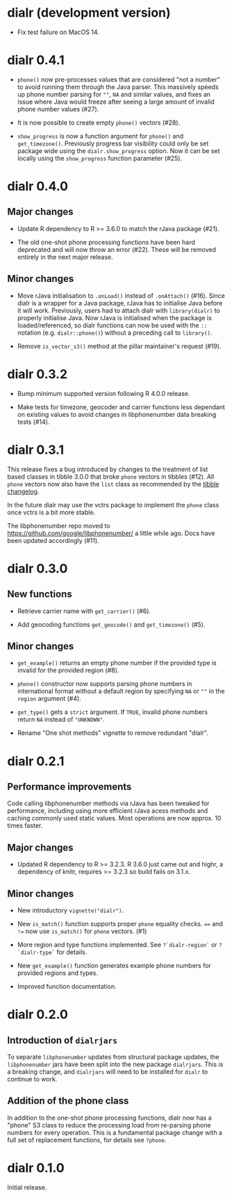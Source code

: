 # dialr (development version)

* Fix test failure on MacOS 14.

# dialr 0.4.1

* `phone()` now pre-processes values that are considered "not a number" to avoid running them through the Java parser. This massively speeds up phone number parsing for `""`, `NA` and similar values, and fixes an issue where Java would freeze after seeing a large amount of invalid phone number values (#27).

* It is now possible to create empty `phone()` vectors (#28).

* `show_progress` is now a function argument for `phone()` and `get_timezone()`. Previously progress bar visibility could only be set package wide using the `dialr.show_progress` option. Now it can be set locally using the `show_progress` function parameter (#25).

# dialr 0.4.0

## Major changes

* Update R dependency to R >= 3.6.0 to match the rJava package (#21).

* The old one-shot phone processing functions have been hard deprecated and will now throw an error (#22). These will be removed entirely in the next major release.

## Minor changes

* Move rJava initialisation to `.onLoad()` instead of `.onAttach()` (#16). Since dialr is a wrapper for a Java package, rJava has to initialise Java before it will work. Previously, users had to attach dialr with `library(dialr)` to properly initialise Java. Now rJava is initialised when the package is loaded/referenced, so dialr functions can now be used with the `::` notation (e.g. `dialr::phone()`) without a preceding call to `library()`.

* Remove `is_vector_s3()` method at the pillar maintainer's request (#19).

# dialr 0.3.2

* Bump minimum supported version following R 4.0.0 release.

* Make tests for timezone, geocoder and carrier functions less dependant on existing values to avoid changes in libphonenumber data breaking tests (#14).

# dialr 0.3.1

This release fixes a bug introduced by changes to the treatment of list based classes in tibble 3.0.0 that broke `phone` vectors in tibbles (#12). All `phone` vectors now also have the `list` class as recommended by the [tibble changelog](https://tibble.tidyverse.org/news/index.html).

In the future dialr may use the vctrs package to implement the `phone` class once vctrs is a bit more stable.

The libphonenumber repo moved to <https://github.com/google/libphonenumber/> a little while ago. Docs have been updated accordingly (#11).

# dialr 0.3.0

## New functions

* Retrieve carrier name with `get_carrier()` (#6).

* Add geocoding functions `get_geocode()` and `get_timezone()` (#5).

## Minor changes

* `get_example()` returns an empty phone number if the provided type is invalid for the provided region (#8).

* `phone()` constructor now supports parsing phone numbers in international format without a default region by specifying `NA` or `""` in the `region` argument (#4).

* `get_type()` gets a `strict` argument. If `TRUE`, invalid phone numbers return `NA` instead of `"UNKNOWN"`.

* Rename "One shot methods" vignette to remove redundant "dialr".

# dialr 0.2.1

## Performance improvements

Code calling libphonenumber methods via rJava has been tweaked for performance,
including using more efficient rJava acess methods and caching commonly used
static values. Most operations are now approx. 10 times faster.

## Major changes

* Updated R dependency to R >= 3.2.3. R 3.6.0 just came out and highr, a dependency of knitr, requires >= 3.2.3 so build fails on 3.1.x.

## Minor changes

* New introductory `vignette("dialr")`.

* New `is_match()` function supports proper `phone` equality checks. `==` and
`!=` now use `is_match()` for `phone` vectors. (#1)

* More region and type functions implemented. See `` ?`dialr-region` `` or
`` ?`dialr-type` `` for details.

* New `get_example()` function generates example phone numbers for provided
regions and types.

* Improved function documentation.

# dialr 0.2.0

## Introduction of `dialrjars`

To separate `libphonenumber` updates from structural package updates, the
`libphonenumber` jars have been split into the new package `dialrjars`.
This is a breaking change, and `dialrjars` will need to be installed for
`dialr` to continue to work.

## Addition of the phone class

In addition to the one-shot phone processing functions, dialr now has a
"phone" S3 class to reduce the processing load from re-parsing phone numbers for
every operation. This is a fundamental package change with a full set of
replacement functions, for details see `?phone`.

# dialr 0.1.0

Initial release.
